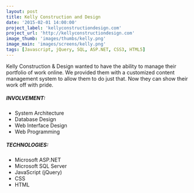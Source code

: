 ```yaml
---
layout: post
title: Kelly Construction and Design
date: '2015-02-01 14:00:00'
project_label: 'kellyconstructiondesign.com'
project_url: 'http://kellyconstructiondesign.com'
image_thumb: 'images/thumbs/kelly.png'
image_main: 'images/screens/kelly.png'
tags: [Javascript, jQuery, SQL, ASP.NET, CSS3, HTML5]
---
```


Kelly Construction & Design wanted to have the ability to manage their portfolio of work online. We provided them with a customized content management system to allow them to do just that. Now they can show their work off with pride.

##### INVOLVEMENT:
* System Architecture
* Database Design
* Web Interface Design
* Web Programming

##### TECHNOLOGIES:
* Microsoft ASP.NET
* Microsoft SQL Server
* JavaScript (jQuery)
* CSS
* HTML
